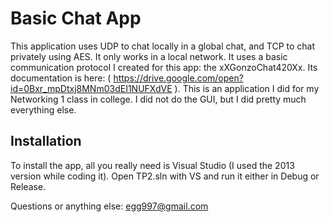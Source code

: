 Basic Chat App
==============

This application uses UDP to chat locally in a global chat, and TCP to chat privately using AES. It only works in
a local network. It uses a basic communication protocol I created for this app: the xXGonzoChat420Xx. Its
documentation is here: ( https://drive.google.com/open?id=0Bxr_mpDtxj8MNm03dEI1NUFXdVE ). This is an application
I did for my Networking 1 class in college. I did not do the GUI, but I did pretty much everything else.

Installation
------------

To install the app, all you really need is Visual Studio (I used the 2013 version while coding it).
Open TP2.sln with VS and run it either in Debug or Release.

Questions or anything else: egg997@gmail.com
